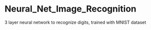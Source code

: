 # Neural_Net_Image_Recognition
3 layer neural network to recognize digits, trained with MNIST dataset
